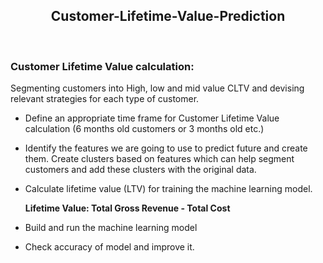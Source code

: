 <p align="center"><h2 align="center"> Customer-Lifetime-Value-Prediction </h2>
</p>
<br> 

### Customer Lifetime Value calculation:

Segmenting customers into High, low and mid value CLTV and devising relevant strategies for each type of customer.

* 	Define an appropriate time frame for Customer Lifetime Value calculation (6 months old customers or 3 months old etc.)
*  Identify the features we are going to use to predict future and create them. Create clusters based on features which can help segment customers and add these clusters with the original data.
* 	Calculate lifetime value (LTV) for training the machine learning model.

    <b> Lifetime Value: Total Gross Revenue - Total Cost </b>
* 	Build and run the machine learning model
* 	Check accuracy of model and improve it.
